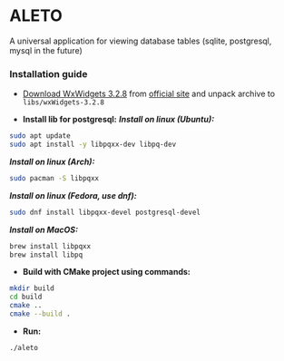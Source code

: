 # ALETO

A universal application for viewing database tables (sqlite, postgresql, mysql in the future)

### Installation guide

- [Download WxWidgets 3.2.8](https://github.com/wxWidgets/wxWidgets/releases/download/v3.2.8/wxWidgets-3.2.8.zip) from [official site](https://wxwidgets.org/downloads/) and unpack archive to `libs/wxWidgets-3.2.8`

- **Install lib for postgresql:**
***Install on linux (Ubuntu):***
```bash
sudo apt update
sudo apt install -y libpqxx-dev libpq-dev
```
***Install on linux (Arch):***
```bash
sudo pacman -S libpqxx
```
***Install on linux (Fedora, use dnf):***
```bash
sudo dnf install libpqxx-devel postgresql-devel
```
***Install on MacOS:***
```bash
brew install libpqxx
brew install libpq
```

- **Build with CMake project using commands:**
```bash
mkdir build
cd build
cmake ..
cmake --build .
```
- **Run:**
```bash
./aleto
```
